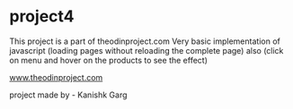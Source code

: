 # project4

This project is a part of theodinproject.com
Very basic implementation of javascript (loading pages without reloading the complete page) also
(click on menu and hover on the products to see the effect)

www.theodinproject.com

project made by -
Kanishk Garg
